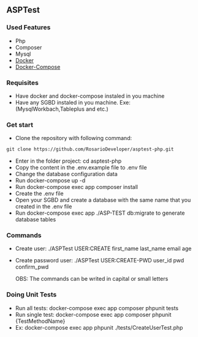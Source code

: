 ## ASPTest

### Used Features

- Php
- Composer
- Mysql
- <a href="https://docs.docker.com/get-docker/" target="_blank">Docker</a>
- <a href="https://docs.docker.com/compose/" target="_blank">Docker-Compose</a>

### Requisites

- Have docker and docker-compose instaled in you machine
- Have any SGBD instaled in you machine. Exe: (MysqlWorkbach,Tableplus and etc.)

### Get start

- Clone the repository with following command:
```diff 
git clone https://github.com/RosarioDeveloper/asptest-php.git
```
- Enter in the folder project: cd asptest-php
- Copy the content in the .env.example file to .env file
- Change the database configuration data
- Run docker-compose up -d
- Run docker-compose exec app composer install
- Create the .env file
- Open your SGBD and create a database with the same name that you created in the .env file
- Run docker-compose exec app ./ASP-TEST db:migrate to generate database tables

### Commands

- Create user: ./ASPTest USER:CREATE first_name last_name email age
- Create password user: ./ASPTest USER:CREATE-PWD user_id pwd confirm_pwd

  OBS: The commands can be writed in capital or small letters

### Doing Unit Tests

- Run all tests: docker-compose exec app composer phpunit tests
- Run single test: docker-compose exec app composer phpunit {TestMethodName}
- Ex: docker-compose exec app phpunit ./tests/CreateUserTest.php
